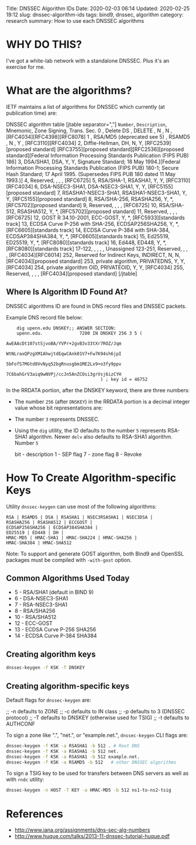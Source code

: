 Title: DNSSEC Algorithm IDs
Date: 2020-02-03 06:14
Updated: 2020-02-25 19:12
slug: dnssec-algorithm-ids
tags: bind9, dnssec, algorithm
category: research
summary: How to use each DNSSEC algorithms

WHY DO THIS?
============
I've got a white-lab network with a standalone DNSSEC.  Plus it's an exercise for me.


What are the algorithms?
========================

IETF maintains a list of algorithms for DNSSEC which currently (at publication time) are:

DNSSEC algorithm table
[jtable separator=","]
<code>Number</code>, <code>Description</code>, Mnemonic, Zone Signing, Trans. Sec.
0 , Delete DS , DELETE , N , N , [RFC4034][RFC4398][RFC8078]
1 , RSA/MD5 (deprecated see 5) , RSAMD5 , N , Y , [RFC3110][RFC4034]
2, Diffie-Hellman, DH, N, Y, [RFC2539][proposed standard] [RFC3755][proposed standard][RFC2536][proposed standard][Federal Information Processing Standards Publication (FIPS PUB) 186]
3, DSA/SHA1, DSA, Y, Y, Signature Standard; 18 May 1994.][Federal Information Processing Standards Publication (FIPS PUB) 180-1; Secure Hash Standard; 17 April 1995. (Supersedes FIPS PUB 180 dated 11 May 1993.)]
4, Reserved, , , , [RFC6725]
5, RSA/SHA-1, RSASHA1, Y, Y, [RFC3110][RFC4034]
6, DSA-NSEC3-SHA1, DSA-NSEC3-SHA1, Y, Y, [RFC5155][proposed standard]
7, RSASHA1-NSEC3-SHA1, RSASHA1-NSEC3-SHA1, Y, Y, [RFC5155][proposed standard]
8, RSA/SHA-256, RSASHA256, Y, *, [RFC5702][proposed standard]
9, Reserved, , , , [RFC6725]
10, RSA/SHA-512, RSASHA512, Y, *, [RFC5702][proposed standard]
11, Reserved, , , , [RFC6725]
12, GOST R 34.10-2001, ECC-GOST, Y, *, [RFC5933][standards track]
13, ECDSA Curve P-256 with SHA-256, ECDSAP256SHA256, Y, *, [RFC6605][standards track]
14, ECDSA Curve P-384 with SHA-384, ECDSAP384SHA384, Y, *, [RFC6605][standards track]
15, Ed25519, ED25519, Y, *, [RFC8080][standards track]
16, Ed448, ED448, Y, *, [RFC8080][standards track]
17-122, , , , , Unassigned
123-251, Reserved, , , , [RFC4034][RFC6014]
252, Reserved for Indirect Keys, INDIRECT, N, N, [RFC4034][proposed standard]
253, private algorithm, PRIVATEDNS, Y, Y, [RFC4034]
254, private algorithm OID, PRIVATEOID, Y, Y, [RFC4034]
255, Reserved, , , , [RFC4034][proposed standard]
[/jtable]

Where Is Algorithm ID Found At?
-------------------------------
DNSSEC algorithms ID are found in DNS record files and DNSSEC packets.

Example DNS record file below:

```named-zone
    dig upenn.edu DNSKEY;; ANSWER SECTION:
    upenn.edu.              7200 IN DNSKEY 256 3 5 (
                                    AwEAAcDt107stSjvoBA/YVPr+2gvB3v33tXr7ROZ/Jqm
                                    WtNLraxQPzgXM1AhwjtdEqwCAnk01V7+Fw7K94sh6jpI
                                    5bFofS7MGtd0VvNyq52bgRnusgbm1ME2Lx9+o3fy9ppv
                                    7C6bahGrV3aiq9wNVPj/ccJn5AnZCOsi3grVsj6izCYH
                                    ) ; key id = 46752
```

In the RRDATA portion, after the DNSKEY keyword, there are three numbers:

* The number <code>256</code> (after <code>DNSKEY</code>) in the RRDATA portion is a decimal integer value whose bit representations are:
* The number <code>3</code> represents DNSSEC.
* Using the <code>dig</code> utility, the ID defaults to the number <code>5</code> represents RSA-SHA1 algorithm.  Newer <code>delv</code> also defaults to RSA-SHA1 algorithm.  Number <code>5</code>


    bit  - description
    1    - SEP flag
    7    - zone flag
    8    - Revoke


How To Create Algorithm-specific Keys
=====================================

Utility <code>dnssec-keygen</code> can use most of the following algorithms:

    RSA | RSAMD5 | DSA | RSASHA1 | NSEC3RSASHA1 | NSEC3DSA |
    RSASHA256 | RSASHA512 | ECCGOST |
    ECDSAP256SHA256 | ECDSAP384SHA384 |
    ED25519 | ED448 | DH |
    HMAC-MD5 | HMAC-SHA1 | HMAC-SHA224 | HMAC-SHA256 |
    HMAC-SHA384 | HMAC-SHA512

Note: To support and generate GOST algorithm, both Bind9 and OpenSSL packages must be compiled with <code>-with-gost</code> option.

Common Algorithms Used Today
----------------------------

* 5 - RSA/SHA1 (default in BIND 9)
* 6 - DSA-NSEC3-SHA1
* 7 - RSA-NSEC3-SHA1
* 8 - RSA/SHA256
* 10 - RSA/SHA512
* 12 - ECC-GOST
* 13 - ECDSA Curve P-256 SHA256
* 14 - ECDSA Curve P-384 SHA384

Creating algorithm keys
-----------------------

```bash
dnssec-keygen -f KSK -T DNSKEY
```

Creating algorithm-specific keys
--------------------------------

Default flags for <code>dnssec-keygen</code> are:

  ;; -n defaults to ZONE
  ;; -c defaults to IN class
  ;; -p defaults to 3 (DNSSEC protocol)
  ;; -T defaults to DNSKEY (otherwise used for TSIG)
  ;; -t defaults to AUTHCONF

To sign a zone like ".", "net.", or "example.net.", <code>dnssec-keygen</code>
CLI flags are:

```bash
dnssec-keygen -f KSK -a RSASHA1 -b 512 . # Root DNS
dnssec-keygen -f KSK -a RSASHA1 -b 512 net.
dnssec-keygen -f KSK -a RSASHA1 -b 512 example.net.
dnssec-keygen -f KSK -a RSAMD5 -b 512   # other DNSSEC algorithms
```

To sign a TSIG key to be used for transfers between DNS servers as well as with <code>rndc</code> utility:

```bash
dnssec-keygen -n HOST -T KEY -a HMAC-MD5 -b 512 ns1-to-ns2-tsig
```

References
==========

* http://www.iana.org/assignments/dns-sec-alg-numbers
* http://www.huque.com/talks/2013-11-dnssec-tutorial-huque.pdf

